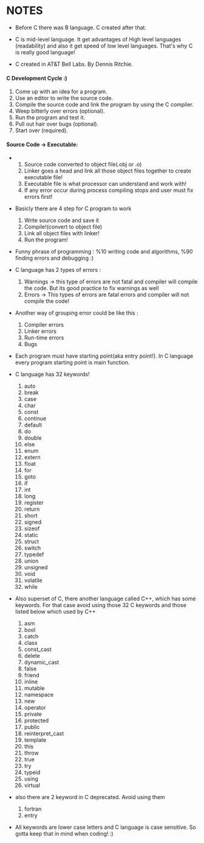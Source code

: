 # NOTES

- Before C there was B language. C created after that.

- C is mid-level language. It get advantages of High level languages (readability) and also it get speed of low level languages. That's why C is really good language!

- C created in AT&T Bell Labs. By Dennis Ritchie.

#### C Development Cycle :)

1. Come up with an idea for a program.
2. Use an editor to write the source code.
3. Compile the source code and link the program by using the C compiler.
4. Weep bitterly over errors (optional).
5. Run the program and test it.
6. Pull out hair over bugs (optional).
7. Start over (required).

#### Source Code -> Executable:
- 
    1. Source code converted to object file(.obj or .o)
    2. Linker goes a head and link all those object files together to create executable file!
    3. Executable file is what processor can understand and work with!
    4. If any error occur during process compiling stops and user must fix errors first!

- Basicly there are 4 step for C program to work
    1. Write source code and save it
    2. Compile!(convert to object file)
    3. Link all object files with linker!
    4. Run the program!

- Funny phrase of programming : %10 writing code and algorithms, %90 finding errors and debugging :)

- C language has 2 types of errors : 
    1. Warnings -> this type of errors are not fatal and compiler will compile the code. But its good practice to fix warnings as well
    2. Errors   -> This types of errors are fatal errors and compiler will not compile the code!

- Another way of grouping error could be like this :
    1. Compiler errors  
    2. Linker errors
    3. Run-time errors
    4. Bugs

- Each program must have starting point(aka entry point!). In C language every program starting point is main function.

- C language has 32 keywords!
    1. auto     
    2. break
    3. case
    4. char
    5. const
    6. continue
    7. default
    8. do
    9. double
    10. else
    11. enum
    12. extern
    13. float
    14. for
    15. goto
    16. if
    17. int 
    18. long
    19. register
    20. return
    21. short
    22. signed
    23. sizeof
    24. static
    25. struct
    26. switch
    27. typedef
    28. union
    29. unsigned
    30. void 
    31. volatile
    32. while

- Also superset of C, there another language called C++, which has some keywords. For that case avoid using those 32 C keywords and those listed below which used by C++
    1. asm                  
    2. bool
    3. catch
    4. class
    5. const_cast
    6. delete
    7. dynamic_cast
    8. false
    9. friend
    10. inline
    11. mutable
    12. namespace
    13. new
    14. operator
    15. private
    16. protected
    17. public
    18. reinterpret_cast
    19. template
    20. this
    21. throw
    22. true
    23. try
    24. typeid
    25. using
    26. virtual

- also there are 2 keyword in C deprecated. Avoid using them
    1. fortran
    2. entry

- All keywords are lower case letters and C language is case sensitive. So gotta keep that in mind when coding! :)  